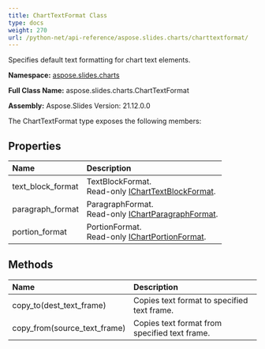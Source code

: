 ```yaml
---
title: ChartTextFormat Class
type: docs
weight: 270
url: /python-net/api-reference/aspose.slides.charts/charttextformat/
---
```


Specifies default text formatting for chart text elements.

**Namespace:** [aspose.slides.charts](/slides/python-net/api-reference/aspose.slides.charts/)

**Full Class Name:** aspose.slides.charts.ChartTextFormat

**Assembly:**  Aspose.Slides Version: 21.12.0.0

The ChartTextFormat type exposes the following members:
## **Properties**
|**Name**|**Description**|
| :- | :- |
|text_block_format|TextBlockFormat.<br/>            Read-only [IChartTextBlockFormat](/python-net/api-reference/aspose.slides.charts/icharttextblockformat/).|
|paragraph_format|ParagraphFormat.<br/>            Read-only [IChartParagraphFormat](/python-net/api-reference/aspose.slides.charts/ichartparagraphformat/).|
|portion_format|PortionFormat.<br/>            Read-only [IChartPortionFormat](/python-net/api-reference/aspose.slides.charts/ichartportionformat/).|
## **Methods**
|**Name**|**Description**|
| :- | :- |
|copy_to(dest_text_frame)|Copies text format to specified text frame.|
|copy_from(source_text_frame)|Copies text format from specified text frame.|
